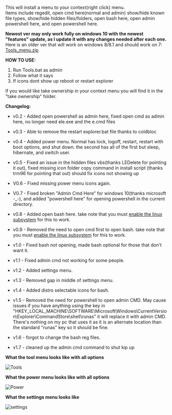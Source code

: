 This will install a menu to your context(right click) menu.  
Items include regedit, open cmd here(normal and admin) show/hide known file types, show/hide hidden files/folders, open bash here, open admin powershell here, and open powershell here.

**Newest ver may only work fully on windows 10 with the newest "features" update, as I update it with any changes needed after each one.**
Here is an older ver that will work on windows 8/8.1 and should work on 7: [Tools_menu.zip](https://cdn.discordapp.com/attachments/246402376099954689/288882232892981249/Tools_Menu.zip)


**HOW TO USE:**

1. Run Tools.bat as admin
2. Follow what it says
3. If icons dont show up reboot or restart explorer


If you would like take ownership in your context menu you will find it in the "take ownership" folder. 



**Changelog:**

- v0.2 - Added open powershell as admin here, fixed open cmd as admin here, no longer need ele.exe and the e.cmd files

- v0.3 - Able to remove the restart explorer.bat file thanks to coldbloc

- v0.4 - Added power menu. Normal has lock, logoff, restart, restart with boot options, and shut down. the second has all of the first but sleep, hibernate, and switch user.

- v0.5 - Fixed an issue in the hidden files vbs(thanks LEDelete for pointing it out), fixed missing icon folder copy command in install script (thanks trm96 for pointing that out) should fix icons not showing up

- V0.6 - Fixed missing power menu icons again.

- V0.7 - Fixed broken "Admin Cmd Here" for windows 10(thanks microsoft -_-), and added  "powershell here" for opening powershell in the current directory.

- v0.8 - Added open bash here. take note that you must [enable the linux subsystem](https://msdn.microsoft.com/en-us/commandline/wsl/install_guide) for this to work.

- v0.9 - Removed the need to open cmd first to open bash. take note that you must [enable the linux subsystem](https://msdn.microsoft.com/en-us/commandline/wsl/install_guide) for this to work.

- v1.0 - Fixed bash not opening, made bash optional for those that don't want it.

- v1.1 - Fixed admin cmd not working for some people.

- v1.2 - Added settings menu.

- v1.3 - Removed gap in middle of settings menu.

- v1.4 - Added distro selectable icons for bash.

- v1.5 - Removed the need for powershell to open admin CMD. May cause issues if you have anything using the key in "HKEY_LOCAL_MACHINE\SOFTWARE\Microsoft\Windows\CurrentVersion\Explorer\CommandStore\shell\runas" it will replace it with admin CMD. There's nothing on my pc that uses it as it is an alternate location than the standard "runas" key so it should be fine.

- v1.6 - forgot to change the bash reg files.

- v1.7 - cleaned up the admin cmd command to shut kip up



**What the tool menu looks like with all options**


![Tools](https://i.imgur.com/YJcfjSb.png)


**What the power menu looks like with all options**


![Power](http://i.imgur.com/d7gK35h.png)

**What the settings menu looks like**

![settings](https://i.imgur.com/9epxxU5.png)
